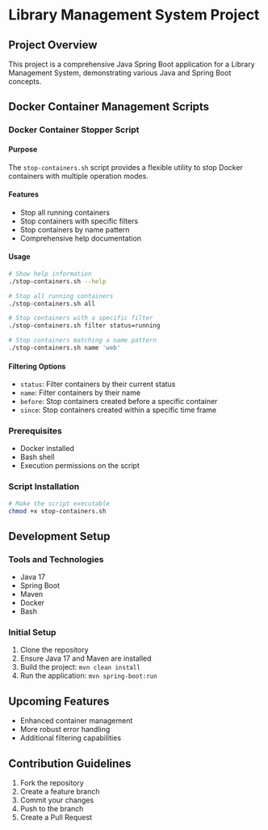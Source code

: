 # Library Management System Project

## Project Overview

This project is a comprehensive Java Spring Boot application for a Library Management System, demonstrating various Java and Spring Boot concepts.

## Docker Container Management Scripts

### Docker Container Stopper Script

#### Purpose

The `stop-containers.sh` script provides a flexible utility to stop Docker containers with multiple operation modes.

#### Features

- Stop all running containers
- Stop containers with specific filters
- Stop containers by name pattern
- Comprehensive help documentation

#### Usage

```bash
# Show help information
./stop-containers.sh --help

# Stop all running containers
./stop-containers.sh all

# Stop containers with a specific filter
./stop-containers.sh filter status=running

# Stop containers matching a name pattern
./stop-containers.sh name 'web'
```

#### Filtering Options

- `status`: Filter containers by their current status
- `name`: Filter containers by their name
- `before`: Stop containers created before a specific container
- `since`: Stop containers created within a specific time frame

### Prerequisites

- Docker installed
- Bash shell
- Execution permissions on the script

### Script Installation

```bash
# Make the script executable
chmod +x stop-containers.sh
```

## Development Setup

### Tools and Technologies

- Java 17
- Spring Boot
- Maven
- Docker
- Bash

### Initial Setup

1. Clone the repository
2. Ensure Java 17 and Maven are installed
3. Build the project: `mvn clean install`
4. Run the application: `mvn spring-boot:run`

## Upcoming Features

- Enhanced container management
- More robust error handling
- Additional filtering capabilities

## Contribution Guidelines

1. Fork the repository
2. Create a feature branch
3. Commit your changes
4. Push to the branch
5. Create a Pull Request
